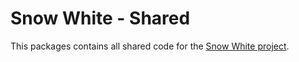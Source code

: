 # Snow White - Shared

This packages contains all shared code for the [Snow White project](https://gitlab.com/4s1).
